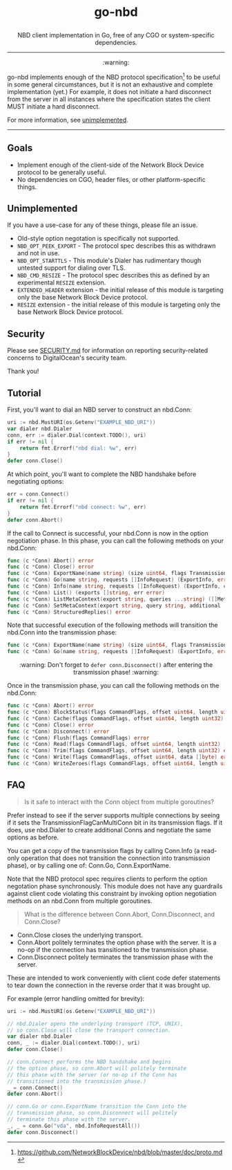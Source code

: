 # <p align=center>go-nbd</p>

<p align=center>
NBD client implementation in Go, free of any CGO or system-specific
dependencies.
</p>

<hr />

<p align=center>:warning:</p>

go-nbd implements enough of the NBD protocol specification[^1] to be useful
in some general circumstances, but it is not an exhaustive and complete
implementation (yet.) For example, it does not initiate a hard disconnect
from the server in all instances where the specification states the client
MUST initiate a hard disconnect.

For more information, see [unimplemented](#unimplemented).

<hr />

## Goals

* Implement enough of the client-side of the Network Block Device protocol
  to be generally useful.
* No dependencies on CGO, header files, or other platform-specific things.

## Unimplemented

If you have a use-case for any of these things, please file an issue.

* Old-style option negotation is specifically not supported.
* `NBD_OPT_PEEK_EXPORT` - The protocol spec describes this as withdrawn and not
in use.
* `NBD_OPT_STARTTLS` - This module's Dialer has rudimentary though untested
support for dialing over TLS.
* `NBD_CMD_RESIZE` - The protocol spec describes this as defined by an experimental
`RESIZE` extension.
* `EXTENDED_HEADER` extension - the initial release of this module is targeting only
the base Network Block Device protocol.
* `RESIZE` extension - the initial release of this module is targeting only
the base Network Block Device protocol.

## Security

Please see [SECURITY.md](https://github.com/digitalocean/go-nbd/security/policy) for
information on reporting security-related concerns to DigitalOcean's security team.

Thank you!

## Tutorial

First, you'll want to dial an NBD server to construct an nbd.Conn:

```go
uri := nbd.MustURI(os.Getenv("EXAMPLE_NBD_URI"))
var dialer nbd.Dialer
conn, err := dialer.Dial(context.TODO(), uri)
if err != nil {
    return fmt.Errorf("nbd dial: %w", err)
}
defer conn.Close()
```

At which point, you'll want to complete the NBD handshake before
negotiating options:

```go
err = conn.Connect()
if err != nil {
    return fmt.Errorf("nbd connect: %w", err)
}
defer conn.Abort()
```

If the call to Connect is successful, your nbd.Conn is now in the
option negotiation phase. In this phase, you can call the following
methods on your nbd.Conn:

```go
func (c *Conn) Abort() error
func (c *Conn) Close() error
func (c *Conn) ExportName(name string) (size uint64, flags TransmissionFlags, err error)
func (c *Conn) Go(name string, requests []InfoRequest) (ExportInfo, error)
func (c *Conn) Info(name string, requests []InfoRequest) (ExportInfo, error)
func (c *Conn) List() (exports []string, err error)
func (c *Conn) ListMetaContext(export string, queries ...string) ([]MetaContext, error)
func (c *Conn) SetMetaContext(export string, query string, additional ...string) ([]MetaContext, error)
func (c *Conn) StructuredReplies() error
```

Note that successful execution of the following methods will transition
the nbd.Conn into the transmission phase:

```go
func (c *Conn) ExportName(name string) (size uint64, flags TransmissionFlags, err error)
func (c *Conn) Go(name string, requests []InfoRequest) (ExportInfo, error)
```

<p align=center>:warning: Don't forget to <code>defer conn.Disconnect()</code> after entering the
transmission phase! :warning:</p>

Once in the transmission phase, you can call the following methods on the
nbd.Conn:

```go
func (c *Conn) Abort() error
func (c *Conn) BlockStatus(flags CommandFlags, offset uint64, length uint32) (BlockStatus, error)
func (c *Conn) Cache(flags CommandFlags, offset uint64, length uint32) error
func (c *Conn) Close() error
func (c *Conn) Disconnect() error
func (c *Conn) Flush(flags CommandFlags) error
func (c *Conn) Read(flags CommandFlags, offset uint64, length uint32) ([]Read, error)
func (c *Conn) Trim(flags CommandFlags, offset uint64, length uint32) error
func (c *Conn) Write(flags CommandFlags, offset uint64, data []byte) error
func (c *Conn) WriteZeroes(flags CommandFlags, offset uint64, length uint32) error
```

## FAQ

> Is it safe to interact with the Conn object from multiple goroutines?

Prefer instead to see if the server supports multiple connections by seeing if
it sets the TransmissionFlagCanMultiConn bit in its transmission flags. If it
does, use nbd.Dialer to create additional Conns and negotiate the same options as
before.

You can get a copy of the transmission flags by calling Conn.Info (a read-only
operation that does not transition the connection into transmission phase),
or by calling one of: Conn.Go, Conn.ExportName.

Note that the NBD protocol spec requires clients to perform the option negotation
phase synchronously. This module does not have any guardrails against client code
violating this constraint by invoking option negotiation methods on an nbd.Conn
from multiple goroutines.

> What is the difference between Conn.Abort, Conn.Disconnect, and Conn.Close?

* Conn.Close closes the underlying transport.
* Conn.Abort politely terminates the option phase with the server. It is
  a no-op if the connection has transitioned to the transmission phase.
* Conn.Disconnect politely terminates the transmission phase with the server.

These are intended to work conveniently with client code defer statements
to tear down the connection in the reverse order that it was brought up.

For example (error handling omitted for brevity):

```go
uri := nbd.MustURI(os.Getenv("EXAMPLE_NBD_URI"))

// nbd.Dialer opens the underlying transport (TCP, UNIX),
// so conn.Close will close the transport connection.
var dialer nbd.Dialer
conn, _ := dialer.Dial(context.TODO(), uri)
defer conn.Close()

// conn.Connect performs the NBD handshake and begins
// the option phase, so conn.Abort will politely terminate
// this phase with the server (or no-op if the Conn has
// transitioned into the transmission phase.)
_ = conn.Connect()
defer conn.Abort()

// conn.Go or conn.ExportName transition the Conn into the
// transmission phase, so conn.Disconnect will politely
// terminate this phase with the server.
_, _ = conn.Go("vda", nbd.InfoRequestAll())
defer conn.Disconnect()
```

[^1]: https://github.com/NetworkBlockDevice/nbd/blob/master/doc/proto.md
